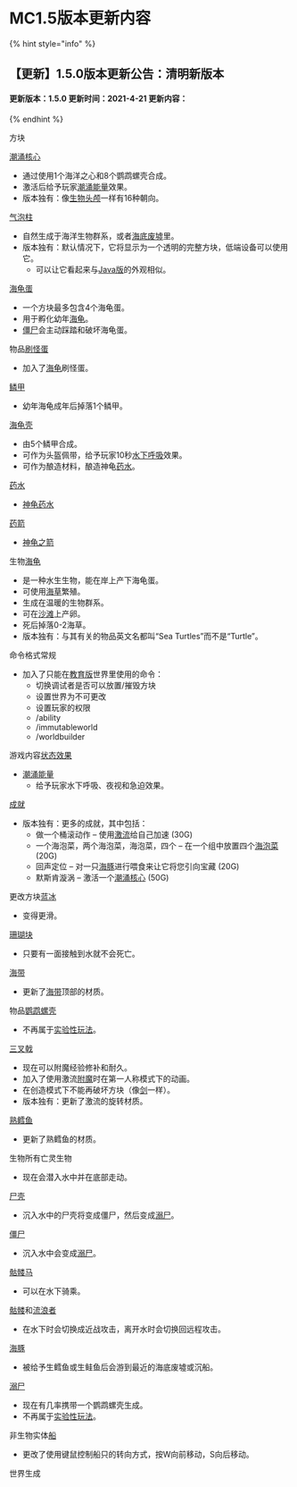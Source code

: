 # MC1.5版本更新内容

{% hint style="info" %}
## **【更新】1.5.0版本更新公告：清明新版本** &#x20;

#### &#x20; 更新版本：1.5.0   更新时间：2021-4-21   更新内容：
{% endhint %}

方块

[潮涌核心](https://minecraft.fandom.com/zh/wiki/%E6%BD%AE%E6%B6%8C%E6%A0%B8%E5%BF%83)

* 通过使用1个海洋之心和8个鹦鹉螺壳合成。
* 激活后给予玩家[潮涌能量](https://minecraft.fandom.com/zh/wiki/%E6%BD%AE%E6%B6%8C%E8%83%BD%E9%87%8F)效果。
* 版本独有：像[生物头颅](https://minecraft.fandom.com/zh/wiki/%E7%94%9F%E7%89%A9%E5%A4%B4%E9%A2%85)一样有16种朝向。

[气泡柱](https://minecraft.fandom.com/zh/wiki/%E6%B0%94%E6%B3%A1%E6%9F%B1)

* 自然生成于海洋生物群系，或者[海底废墟](https://minecraft.fandom.com/zh/wiki/%E6%B5%B7%E5%BA%95%E5%BA%9F%E5%A2%9F)里。
* 版本独有：默认情况下，它将显示为一个透明的完整方块，低端设备可以使用它。
  * 可以让它看起来与[Java版](https://minecraft.fandom.com/zh/wiki/Java%E7%89%88)的外观相似。

[海龟蛋](https://minecraft.fandom.com/zh/wiki/%E6%B5%B7%E9%BE%9F%E8%9B%8B)

* 一个方块最多包含4个海龟蛋。
* 用于孵化幼年[海龟](https://minecraft.fandom.com/zh/wiki/%E6%B5%B7%E9%BE%9F)。
* [僵尸](https://minecraft.fandom.com/zh/wiki/%E5%83%B5%E5%B0%B8)会主动踩踏和破坏海龟蛋。

物品[刷怪蛋](https://minecraft.fandom.com/zh/wiki/%E5%88%B7%E6%80%AA%E8%9B%8B)

* 加入了[海龟](https://minecraft.fandom.com/zh/wiki/%E6%B5%B7%E9%BE%9F)刷怪蛋。

[鳞甲](https://minecraft.fandom.com/zh/wiki/%E9%B3%9E%E7%94%B2)

* 幼年海龟成年后掉落1个鳞甲。

[海龟壳](https://minecraft.fandom.com/zh/wiki/%E6%B5%B7%E9%BE%9F%E5%A3%B3)

* 由5个鳞甲合成。
* 可作为头盔佩带，给予玩家10秒[水下呼吸](https://minecraft.fandom.com/zh/wiki/%E6%B0%B4%E4%B8%8B%E5%91%BC%E5%90%B8%EF%BC%88%E7%8A%B6%E6%80%81%E6%95%88%E6%9E%9C%EF%BC%89)效果。
* 可作为酿造材料，酿造神龟[药水](https://minecraft.fandom.com/zh/wiki/%E8%8D%AF%E6%B0%B4)。

[药水](https://minecraft.fandom.com/zh/wiki/%E8%8D%AF%E6%B0%B4)

* [神龟药水](https://minecraft.fandom.com/zh/wiki/%E8%8D%AF%E6%B0%B4)

[药箭](https://minecraft.fandom.com/zh/wiki/%E8%8D%AF%E7%AE%AD)

* [神龟之箭](https://minecraft.fandom.com/zh/wiki/%E7%AE%AD#.E7.A5.9E.E9.BE.9F.E4.B9.8B.E7.AE.AD)

生物[海龟](https://minecraft.fandom.com/zh/wiki/%E6%B5%B7%E9%BE%9F)

* 是一种水生生物，能在岸上产下海龟蛋。
* 可使用[海草](https://minecraft.fandom.com/zh/wiki/%E6%B5%B7%E8%8D%89)繁殖。
* 生成在温暖的生物群系。
* 可在[沙滩](https://minecraft.fandom.com/zh/wiki/%E6%B2%99%E6%BB%A9)上产卵。
* 死后掉落0-2海草。
* 版本独有：与其有关的物品英文名都叫“Sea Turtles”而不是“Turtle”。

命令格式常规

* 加入了只能在[教育版](https://minecraft.fandom.com/zh/wiki/%E6%95%99%E8%82%B2%E7%89%88)世界里使用的命令：
  * 切换调试者是否可以放置/摧毁方块
  * 设置世界为不可更改
  * 设置玩家的权限
  * /ability
  * /immutableworld
  * /worldbuilder

游戏内容[状态效果](https://minecraft.fandom.com/zh/wiki/%E7%8A%B6%E6%80%81%E6%95%88%E6%9E%9C)

* [潮涌能量](https://minecraft.fandom.com/zh/wiki/%E6%BD%AE%E6%B6%8C%E8%83%BD%E9%87%8F)
  * 给予玩家水下呼吸、夜视和急迫效果。

[成就](https://minecraft.fandom.com/zh/wiki/%E6%88%90%E5%B0%B1)

* 版本独有：更多的成就，其中包括：
  * 做一个桶滚动作 – 使用[激流](https://minecraft.fandom.com/zh/wiki/%E6%BF%80%E6%B5%81)给自己加速 (30G)
  * 一个海泡菜，两个海泡菜，海泡菜，四个 – 在一个组中放置四个[海泡菜](https://minecraft.fandom.com/zh/wiki/%E6%B5%B7%E6%B3%A1%E8%8F%9C) (20G)
  * 回声定位 – 对一只[海豚](https://minecraft.fandom.com/zh/wiki/%E6%B5%B7%E8%B1%9A)进行喂食来让它将您引向宝藏 (20G)
  * 默斯肯漩涡 – 激活一个[潮涌核心](https://minecraft.fandom.com/zh/wiki/%E6%BD%AE%E6%B6%8C%E6%A0%B8%E5%BF%83) (50G)

更改方块[蓝冰](https://minecraft.fandom.com/zh/wiki/%E8%93%9D%E5%86%B0)

* 变得更滑。

[珊瑚块](https://minecraft.fandom.com/zh/wiki/%E7%8F%8A%E7%91%9A%E5%9D%97)

* 只要有一面接触到水就不会死亡。

[海带](https://minecraft.fandom.com/zh/wiki/%E6%B5%B7%E5%B8%A6)

* 更新了[海带](https://minecraft.fandom.com/zh/wiki/%E6%B5%B7%E5%B8%A6)顶部的材质。

物品[鹦鹉螺壳](https://minecraft.fandom.com/zh/wiki/%E9%B9%A6%E9%B9%89%E8%9E%BA%E5%A3%B3)

* 不再属于[实验性玩法](https://minecraft.fandom.com/zh/wiki/%E9%80%89%E9%A1%B9#.E5.BC.80.E5.90.AF.E5.AE.9E.E9.AA.8C.E6.80.A7.E7.8E.A9.E6.B3.95)。

[三叉戟](https://minecraft.fandom.com/zh/wiki/%E4%B8%89%E5%8F%89%E6%88%9F)

* 现在可以附魔经验修补和耐久。
* 加入了使用激流[附魔](https://minecraft.fandom.com/zh/wiki/%E9%99%84%E9%AD%94)时在第一人称模式下的动画。
* 在创造模式下不能再破坏方块（像[剑](https://minecraft.fandom.com/zh/wiki/%E5%89%91)一样）。
* 版本独有：更新了激流的旋转材质。

[熟鳕鱼](https://minecraft.fandom.com/zh/wiki/%E7%86%9F%E9%B3%95%E9%B1%BC)

* 更新了熟鳕鱼的材质。

生物所有亡灵生物

* 现在会潜入水中并在底部走动。

[尸壳](https://minecraft.fandom.com/zh/wiki/%E5%B0%B8%E5%A3%B3)

* 沉入水中的尸壳将变成僵尸，然后变成[溺尸](https://minecraft.fandom.com/zh/wiki/%E6%BA%BA%E5%B0%B8)。

[僵尸](https://minecraft.fandom.com/zh/wiki/%E5%83%B5%E5%B0%B8)

* 沉入水中会变成[溺尸](https://minecraft.fandom.com/zh/wiki/%E6%BA%BA%E5%B0%B8)。

[骷髅马](https://minecraft.fandom.com/zh/wiki/%E9%AA%B7%E9%AB%85%E9%A9%AC)

* 可以在水下骑乘。

[骷髅](https://minecraft.fandom.com/zh/wiki/%E9%AA%B7%E9%AB%85)和[流浪者](https://minecraft.fandom.com/zh/wiki/%E6%B5%81%E6%B5%AA%E8%80%85)

* 在水下时会切换成近战攻击，离开水时会切换回远程攻击。

[海豚](https://minecraft.fandom.com/zh/wiki/%E6%B5%B7%E8%B1%9A)

* 被给予生鳕鱼或生鲑鱼后会游到最近的海底废墟或沉船。

[溺尸](https://minecraft.fandom.com/zh/wiki/%E6%BA%BA%E5%B0%B8)

* 现在有几率携带一个鹦鹉螺壳生成。
* 不再属于[实验性玩法](https://minecraft.fandom.com/zh/wiki/%E9%80%89%E9%A1%B9#.E5.BC.80.E5.90.AF.E5.AE.9E.E9.AA.8C.E6.80.A7.E7.8E.A9.E6.B3.95)。

非生物实体[船](https://minecraft.fandom.com/zh/wiki/%E8%88%B9)

* 更改了使用键鼠控制船只的转向方式，按W向前移动，S向后移动。

世界生成
